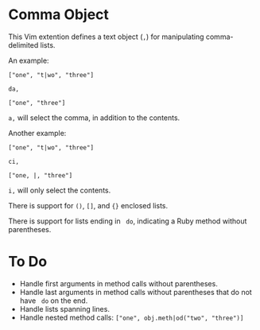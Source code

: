 Comma Object
============

This Vim extention defines a text object (``,``) for manipulating comma-delimited lists.

An example:

    ["one", "t|wo", "three"]

    da,

    ["one", "three"]

``a,`` will select the comma, in addition to the contents.

Another example:

    ["one", "t|wo", "three"]

    ci,

    ["one, |, "three"]

``i,`` will only select the contents.

There is support for ``()``, ``[]``, and ``{}`` enclosed lists.

There is support for lists ending in `` do``, indicating a Ruby method without parentheses.

To Do
=====
- Handle first arguments in method calls without parentheses.
- Handle last arguments in method calls without parentheses that do not have `` do`` on the end.
- Handle lists spanning lines.
- Handle nested method calls: ``["one", obj.meth|od("two", "three")]``
